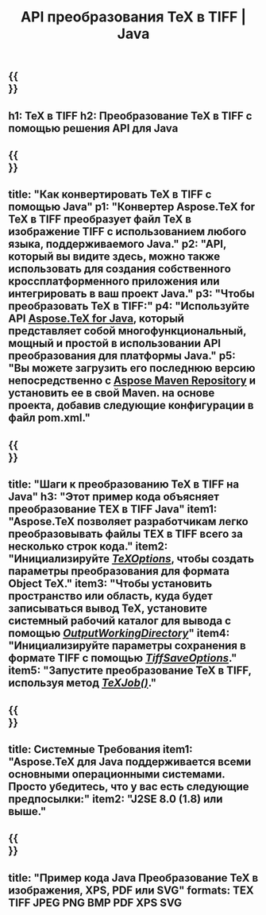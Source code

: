 ﻿---
translation: true
template: /_templates/_conversion-child-java.md
title: API преобразования TeX в TIFF | Java
description: Функция преобразования TeX в TIFF. Интегрируйте эту локальную библиотеку Java в свой проект или используйте кроссплатформенные приложения для преобразования TeX в TIFF.
keywords: tex to tiff API Java, интегрировать tex2tiff
url: /java/conversion/tex-to-tiff/
family: tex
platformtag: java
feature: conversion
informat: TEX
outformat: TIFF
otherformats: BMP PNG JPEG XPS PDF SVG
---

{{<section banner>}}
---
h1: TeX в TIFF
h2: Преобразование TeX в TIFF с помощью решения API для Java
---

{{<section overview>}}
---
title: "Как конвертировать TeX в TIFF с помощью Java"
p1: "Конвертер Aspose.TeX for TeX в TIFF преобразует файл TeX в изображение TIFF с использованием любого языка, поддерживаемого Java."
p2: "API, который вы видите здесь, можно также использовать для создания собственного кроссплатформенного приложения или интегрировать в ваш проект Java."
p3: "Чтобы преобразовать TeX в TIFF:"
p4: "Используйте API [Aspose.TeX for Java](https://products.aspose.com/tex/java), который представляет собой многофункциональный, мощный и простой в использовании API преобразования для платформы Java."
p5: "Вы можете загрузить его последнюю версию непосредственно с [Aspose Maven Repository](https://repository.aspose.com/tex/) и установить ее в свой Maven. на основе проекта, добавив следующие конфигурации в файл pom.xml."
---

{{<section feature1>}}
---
title: "Шаги к преобразованию TeX в TIFF на Java"
h3: "Этот пример кода объясняет преобразование TEX в TIFF Java"
item1: "Aspose.TeX позволяет разработчикам легко преобразовывать файлы TEX в TIFF всего за несколько строк кода."
item2: "Инициализируйте [*TeXOptions*](https://reference.aspose.com/tex/java/com.aspose.tex/TeXOptions), чтобы создать параметры преобразования для формата Object TeX."
item3: "Чтобы установить пространство или область, куда будет записываться вывод TeX, установите системный рабочий каталог для вывода с помощью [*OutputWorkingDirectory*](https://reference.aspose.com/tex/java/com.aspose.tex/TeXOptions#getOutputWorkingDirectory--)"
item4: "Инициализируйте параметры сохранения в формате TIFF с помощью [*TiffSaveOptions*](https://reference.aspose.com/tex/java/com.aspose.tex.rendering/TiffSaveOptions)."
item5: "Запустите преобразование TeX в TIFF, используя метод [*TeXJob()*](https://reference.aspose.com/tex/java/com.aspose.tex/TeXJob)."
---

{{<section feature2>}}
---
title: Системные Требования
item1: "Aspose.TeX для Java поддерживается всеми основными операционными системами. Просто убедитесь, что у вас есть следующие предпосылки:"
item2: "J2SE 8.0 (1.8) или выше."
---

{{<section widget>}}
---
title: "Пример кода Java Преобразование TeX в изображения, XPS, PDF или SVG"
formats: TEX TIFF JPEG PNG BMP PDF XPS SVG
---